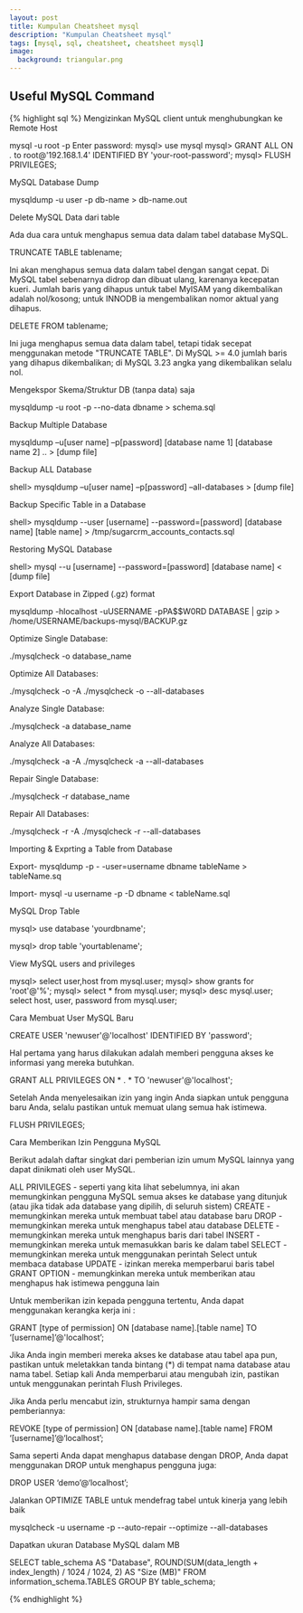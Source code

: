 ```yaml
---
layout: post
title: Kumpulan Cheatsheet mysql
description: "Kumpulan Cheatsheet mysql"
tags: [mysql, sql, cheatsheet, cheatsheet mysql]
image:
  background: triangular.png
---
```



## Useful MySQL Command

{% highlight sql %} 
Mengizinkan MySQL client untuk menghubungkan ke Remote Host

mysql -u root -p
Enter password:
mysql> use mysql
mysql> GRANT ALL ON *.* to root@'192.168.1.4' IDENTIFIED BY 'your-root-password';
mysql> FLUSH PRIVILEGES;

MySQL Database Dump

mysqldump -u user -p db-name > db-name.out

Delete MySQL Data dari table

Ada dua cara untuk menghapus semua data dalam tabel database MySQL.

TRUNCATE TABLE tablename;

Ini akan menghapus semua data dalam tabel dengan sangat cepat. Di MySQL tabel sebenarnya didrop dan dibuat ulang, karenanya kecepatan kueri. Jumlah baris yang dihapus untuk tabel MyISAM yang dikembalikan adalah nol/kosong; untuk INNODB ia mengembalikan nomor aktual yang dihapus.

DELETE FROM tablename;

Ini juga menghapus semua data dalam tabel, tetapi tidak secepat menggunakan metode "TRUNCATE TABLE". Di MySQL >= 4.0 jumlah baris yang dihapus dikembalikan; di MySQL 3.23 angka yang dikembalikan selalu nol.

Mengekspor Skema/Struktur DB (tanpa data) saja

mysqldump -u root -p --no-data dbname > schema.sql

Backup Multiple Database

mysqldump –u[user name] –p[password] [database name 1] [database name 2] .. > [dump file]

Backup ALL Database

shell> mysqldump –u[user name] –p[password] –all-databases > [dump file]

Backup Specific Table in a Database

shell> mysqldump --user [username] --password=[password] [database name] [table name] > /tmp/sugarcrm_accounts_contacts.sql

Restoring MySQL Database

shell> mysql --u [username] --password=[password] [database name] < [dump file]

Export Database in Zipped (.gz) format

mysqldump -hlocalhost -uUSERNAME -pPA$$W0RD DATABASE | gzip > /home/USERNAME/backups-mysql/BACKUP.gz

Optimize Single Database:

./mysqlcheck -o database_name

Optimize All Databases:

./mysqlcheck -o -A
 ./mysqlcheck -o --all-databases

Analyze Single Database:

./mysqlcheck -a database_name

Analyze All Databases:

./mysqlcheck -a -A
 ./mysqlcheck -a --all-databases

Repair Single Database:

./mysqlcheck -r database_name

Repair All Databases:

./mysqlcheck -r -A
 ./mysqlcheck -r --all-databases

Importing & Exprting a Table from Database

Export- mysqldump -p - -user=username dbname tableName > tableName.sq

Import- mysql -u username -p -D dbname < tableName.sql

MySQL Drop Table

mysql> use database 'yourdbname';

mysql> drop table 'yourtablename';

View MySQL users and privileges

mysql> select user,host from mysql.user;
mysql> show grants for 'root'@'%';
mysql> select * from mysql.user;
mysql> desc mysql.user;
select host, user, password from mysql.user;

Cara Membuat User MySQL Baru

CREATE USER 'newuser'@'localhost' IDENTIFIED BY 'password';

Hal pertama yang harus dilakukan adalah memberi pengguna akses ke informasi yang mereka butuhkan.

GRANT ALL PRIVILEGES ON * . * TO 'newuser'@'localhost';

Setelah Anda menyelesaikan izin yang ingin Anda siapkan untuk pengguna baru Anda, selalu pastikan untuk memuat ulang semua hak istimewa.

FLUSH PRIVILEGES;

Cara Memberikan Izin Pengguna MySQL
 
Berikut adalah daftar singkat dari pemberian izin umum MySQL lainnya yang dapat dinikmati oleh user MySQL.

ALL PRIVILEGES - seperti yang kita lihat sebelumnya, ini akan memungkinkan pengguna MySQL semua akses ke database yang ditunjuk (atau jika tidak ada database yang dipilih, di seluruh sistem)
CREATE - memungkinkan mereka untuk membuat tabel atau database baru
DROP - memungkinkan mereka untuk menghapus tabel atau database
DELETE - memungkinkan mereka untuk menghapus baris dari tabel
INSERT - memungkinkan mereka untuk memasukkan baris ke dalam tabel
SELECT - memungkinkan mereka untuk menggunakan perintah Select untuk membaca database
UPDATE - izinkan mereka memperbarui baris tabel
GRANT OPTION - memungkinkan mereka untuk memberikan atau menghapus hak istimewa pengguna lain

Untuk memberikan izin kepada pengguna tertentu, Anda dapat menggunakan kerangka kerja ini :

GRANT [type of permission] ON [database name].[table name] TO ‘[username]’@'localhost’;

Jika Anda ingin memberi mereka akses ke database atau tabel apa pun, pastikan untuk meletakkan tanda bintang (*) di tempat nama database atau nama tabel. Setiap kali Anda memperbarui atau mengubah izin, pastikan untuk menggunakan perintah Flush Privileges.

Jika Anda perlu mencabut izin, strukturnya hampir sama dengan pemberiannya:

REVOKE [type of permission] ON [database name].[table name] FROM ‘[username]’@‘localhost’;

Sama seperti Anda dapat menghapus database dengan DROP, Anda dapat menggunakan DROP untuk menghapus pengguna juga:

DROP USER ‘demo’@‘localhost’;

Jalankan OPTIMIZE TABLE untuk mendefrag tabel untuk kinerja yang lebih baik

mysqlcheck -u username -p --auto-repair --optimize --all-databases

Dapatkan ukuran Database MySQL dalam MB

SELECT table_schema AS "Database", ROUND(SUM(data_length + index_length) / 1024 / 1024, 2) AS "Size (MB)" FROM information_schema.TABLES GROUP BY table_schema;

{% endhighlight %}